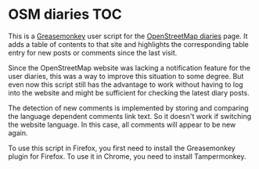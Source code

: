 OSM diaries TOC
===============

This is a [Greasemonkey](http://www.greasespot.net/) user script for the
[OpenStreetMap diaries](http://www.openstreetmap.org/diary) page.
It adds a table of contents to that site and highlights the corresponding table
entry for new posts or comments since the last visit.

Since the OpenStreetMap website was lacking a notification feature for
the user diaries, this was a way to improve this situation to some degree.
But even now this script still has the advantage to work without having to log
into the website and might be sufficient for checking the latest diary posts.

The detection of new comments is implemented by storing and comparing the
language dependent comments link text. So it doesn't work if switching the
website language. In this case, all comments will appear to be new again.

To use this script in Firefox, you first need to install the Greasemonkey plugin for Firefox.
To use it in Chrome, you need to install Tampermonkey.
